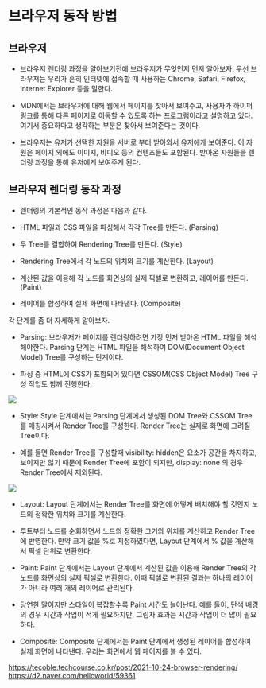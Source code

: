 # 브라우저 동작 방법

## 브라우저
- 브라우저 렌더링 과정을 알아보기전에 브라우저가 무엇인지 먼저 알아보자. 우선 브라우저는 우리가 흔히 인터넷에 접속할 때 사용하는 Chrome, Safari, Firefox, Internet Explorer 등을 말한다.

- MDN에서는 브라우저에 대해 웹에서 페이지를 찾아서 보여주고, 사용자가 하이퍼링크를 통해 다른 페이지로 이동할 수 있도록 하는 프로그램이라고 설명하고 있다. 여기서 중요하다고 생각하는 부분은 찾아서 보여준다는 것이다.

- 브라우저는 유저가 선택한 자원을 서버로 부터 받아와서 유저에게 보여준다. 이 자원은 페이지 외에도 이미지, 비디오 등의 컨텐츠들도 포함된다. 받아온 자원들을 렌더링 과정을 통해 유저에게 보여주게 된다.

## 브라우저 렌더링 동작 과정
- 렌더링의 기본적인 동작 과정은 다음과 같다.

- HTML 파일과 CSS 파일을 파싱해서 각각 Tree를 만든다. (Parsing)
- 두 Tree를 결합하여 Rendering Tree를 만든다. (Style)
- Rendering Tree에서 각 노드의 위치와 크기를 계산한다. (Layout)
- 계산된 값을 이용해 각 노드를 화면상의 실제 픽셀로 변환하고, 레이어를 만든다. (Paint)
- 레이어를 합성하여 실제 화면에 나타낸다. (Composite)

각 단계를 좀 더 자세하게 알아보자.

- Parsing:
브라우저가 페이지를 렌더링하려면 가장 먼저 받아온 HTML 파일을 해석해야한다. Parsing 단계는 HTML 파일을 해석하여 DOM(Document Object Model) Tree를 구성하는 단계이다.

- 파싱 중 HTML에 CSS가 포함되어 있다면 CSSOM(CSS Object Model) Tree 구성 작업도 함께 진행한다.

![](https://tecoble.techcourse.co.kr/static/1d5973bb2abd4ea8580e2d6f9f286640/1805d/2021-10-24-browser-rendering-1.png)

- Style: Style 단계에서는 Parsing 단계에서 생성된 DOM Tree와 CSSOM Tree를 매칭시켜서 Render Tree를 구성한다. Render Tree는 실제로 화면에 그려질 Tree이다.

- 예를 들면 Render Tree를 구성할때 visibility: hidden은 요소가 공간을 차지하고, 보이지만 않기 때문에 Render Tree에 포함이 되지만, display: none 의 경우 Render Tree에서 제외된다.

![](https://tecoble.techcourse.co.kr/static/812332bcab15fdc8d05543579dad9f5c/919e0/2021-10-24-browser-rendering-2.png)

- Layout: Layout 단계에서는 Render Tree를 화면에 어떻게 배치해야 할 것인지 노드의 정확한 위치와 크기를 계산한다.

- 루트부터 노드를 순회하면서 노드의 정확한 크기와 위치를 계산하고 Render Tree에 반영한다. 만약 크기 값을 %로 지정하였다면, Layout 단계에서 % 값을 계산해서 픽셀 단위로 변환한다.

- Paint: Paint 단계에서는 Layout 단계에서 계산된 값을 이용해 Render Tree의 각 노드를 화면상의 실제 픽셀로 변환한다. 이때 픽셀로 변환된 결과는 하나의 레이어가 아니라 여러 개의 레이어로 관리된다.

- 당연한 말이지만 스타일이 복잡할수록 Paint 시간도 늘어난다. 예를 들어, 단색 배경의 경우 시간과 작업이 적게 필요하지만, 그림자 효과는 시간과 작업이 더 많이 필요하다.

- Composite: Composite 단계에서는 Paint 단계에서 생성된 레이어를 합성하여 실제 화면에 나타낸다. 우리는 화면에서 웹 페이지를 볼 수 있다.

https://tecoble.techcourse.co.kr/post/2021-10-24-browser-rendering/
https://d2.naver.com/helloworld/59361